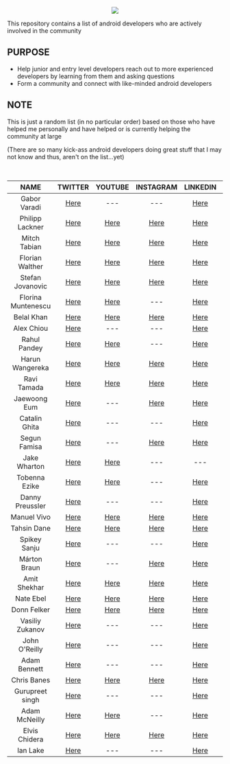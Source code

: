 
<p align="center">
<img src ="https://user-images.githubusercontent.com/39574228/145865395-44ee31ca-fd63-4758-8c0c-cdd0c549b41c.png">
</p>

<p align="left">
 This repository contains a list of android developers who are actively involved in the community
</p>

## PURPOSE
  - Help junior and entry level developers reach out to more experienced developers by learning from them and asking questions
  - Form a community and connect with like-minded android developers
  
## NOTE
  This is just a random list (in no particular order) based on those who have helped me personally and have helped or is currently helping the community at large 
  
  (There are so many kick-ass android developers doing great stuff that I may not know and thus, aren't on the list...yet)

  
<br/>

 | <b>NAME</b>        | TWITTER          | YOUTUBE  | INSTAGRAM  |  LINKEDIN  | GITHUB
| :-------------: |:-------------:| :-----:|  :---------:| :---------:| :---------:|
| Gabor Varadi     | <a href="https://twitter.com/zhuinden/">Here</a> | --- | --- | <a href="https://www.linkedin.com/in/gabor-varadi-04274219/">Here</a> | <a href="https://github.com/zhuinden">Here</a> | 
| Philipp Lackner    | <a href="https://twitter.com/plcoding/">Here</a> | <a href="https://www.youtube.com/channel/UCKNTZMRHPLXfqlbdOI7mCkg/">Here</a> | <a href="https://www.instagram.com/philipplackner_official/">Here</a>  |  <a href="https://www.linkedin.com/in/philipp-lackner/">Here</a> | <a href="https://github.com/philipplackne/r">Here</a> | 
  | Mitch Tabian |  <a href="https://twitter.com/mitch_tabian/">Here</a>  | <a href="https://www.youtube.com/channel/UCoNZZLhPuuRteu02rh7bzsw/">Here</a>  |  <a href="https://www.instagram.com/codingwithmitch/">Here</a> | <a href="https://www.linkedin.com/in/mitch-tabian-995994b2/">Here</a> | <a href="https://github.com/mitchtabian/">Here</a> | 
|  Florian Walther |  <a href="https://twitter.com/codinginflow/">Here</a>  | <a href="https://www.youtube.com/channel/UC_Fh8kvtkVPkeihBs42jGcA/">Here</a>  |  <a href="https://www.instagram.com/codinginflow/">Here</a> | <a href="https://www.linkedin.com/in/florianwalther90/">Here</a> | <a href="https://github.com/codinginflow/">Here</a> | 
| Stefan Jovanovic |  <a href="https://twitter.com/stevdzas/">Here</a>  | <a href="https://www.youtube.com/c/StevdzaSan/">Here</a>  |  <a href="https://www.instagram.com/stevdza_san/">Here</a> | <a href="https://www.linkedin.com/in/stefan-jovanovic-850651168/">Here</a> | <a href="https://github.com/stevdza-san/">Here</a> | 
  | Florina Muntenescu |  <a href="https://twitter.com/FMuntenescu/">Here</a>  | <a href="https://www.youtube.com/channel/UC8_H4SVAuupaB6ZjMDfGx7g/">Here</a>  | --- | <a href="https://www.linkedin.com/in/florina-muntenescu-314b8921/" >Here</a> | <a href="https://github.com/florina-muntenescu/">Here</a> | 
 |  Belal Khan |  <a href="https://twitter.com/probelalkhan/">Here</a>  | <a href="https://www.youtube.com/channel/UC9YTuDeKzDoyOphWHtdK0jA/">Here</a>  |  <a href="https://www.instagram.com/probelalkhan/">Here</a> | <a href="https://www.linkedin.com/in/probelalkhan/">Here</a> | <a href="https://github.com/probelalkhan/">Here</a> | 
  |  Alex Chiou |  <a href="https://twitter.com/alexchiou/">Here</a>  | ---  |  --- | <a href="https://www.linkedin.com/in/alexander-chiou/">Here</a> | <a href="https://github.com/Gear61/">Here</a> | 
  | Rahul Pandey |  <a href="https://twitter.com/rpandey1234/">Here</a>  | <a href="https://www.youtube.com/c/RahulPandeyrkp/">Here</a>  | --- | <a href="https://www.linkedin.com/in/rpandey1234/">Here</a> | <a href="https://github.com/rpandey1234/">Here</a> | 
   | Harun Wangereka |  <a href="https://twitter.com/wangerekaharun/">Here</a>  | <a href="https://www.youtube.com/channel/UC0Sbc-pfrc580pbWwUzQ4Bg/">Here</a>  | <a href="https://www.instagram.com/wangerekaharun/">Here</a> | <a href="https://www.linkedin.com/in/harun-wangereka-442b37b9/">Here</a> | <a href="https://github.com/wangerekaharun/">Here</a> | 
 | Ravi Tamada |  <a href="https://twitter.com/ravitamada/">Here</a>  | <a href="https://www.youtube.com/user/androidhive/">Here</a>  | <a href="https://www.instagram.com/ravitamada/">Here</a> | <a href="https://www.linkedin.com/in/ravi-tamada/" >Here</a> | <a href="https://github.com/ravi8x/">Here</a> | 
 | Jaewoong Eum |  <a href="https://twitter.com/github_skydoves/">Here</a>  |  ---  | <a href="https://www.instagram.com/jw_eum/">Here</a> | <a href="https://www.linkedin.com/in/skydoves/" >Here</a> | <a href="https://github.com/skydoves/">Here</a> | 
 | Catalin Ghita |  <a href="https://twitter.com/CatalinGhita4/">Here</a>  |  ---  | --- | <a href="https://www.linkedin.com/in/catalin-ghita-590504127/" >Here</a> | <a href="https://github.com/catalinghita8/">Here</a> | 
 | Segun Famisa |  <a href="https://twitter.com/segunfamisa/">Here</a>  | ---  | <a href="https://www.instagram.com/segunfamisa/">Here</a> | <a href="https://www.linkedin.com/in/segunfamisa/" >Here</a> | <a href="https://github.com/segunfamisa">Here</a> | 
  | Jake Wharton |  <a href="https://twitter.com/JakeWharton/">Here</a>  | <a href="https://www.youtube.com/c/JakeWharton/">Here</a>  | --- | --- | <a href="https://github.com/JakeWharton/">Here</a> | 
 | Tobenna Ezike |  <a href="https://twitter.com/T0bey_/">Here</a>  |  <a href="https://www.youtube.com/channel/UCdYgVkD3fP3rBjiiiiilb9Q/">Here</a>  | --- | <a href="https://www.linkedin.com/in/tobenna-ezike/" >Here</a> | <a href="https://github.com/Ezike/">Here</a> |
  | Danny Preussler |  <a href="https://twitter.com/PreusslerBerlin/">Here</a>  | --- | --- | <a href="https://www.linkedin.com/in/preusslerberlin/" >Here</a> | <a href="https://github.com/dpreussler/">Here</a> |
 |  Manuel Vivo |  <a href="https://twitter.com/manuelvicnt/">Here</a>  | <a href="https://www.youtube.com/playlist?list=PLFLx5voZ6zgt1eoCGO4rdkTXmr6XA4D_q/">Here</a>  |  <a href="https://www.instagram.com/manuelvicnt/">Here</a> | <a href="https://www.linkedin.com/in/manuel-vicente-vivo-54498653/">Here</a> | <a href="https://github.com/manuelvicnt/">Here</a> | 
  | Tahsin Dane |  <a href="https://twitter.com/tasomaniac/">Here</a>  | <a href="https://www.youtube.com/channel/UCd0ttFt_WObi3kVzMlvuwWA/">Here</a>  |  <a href="https://www.instagram.com/tasomaniac/">Here</a> | <a href="https://www.linkedin.com/in/saidtahsindane/">Here</a> | <a href="https://github.com/tasomaniac/">Here</a> | 
 | Spikey Sanju |  <a href="https://twitter.com/sanjay_spikey/">Here</a>  | ---  | --- | <a href="https://www.linkedin.com/in/spikeysanju/">Here</a> | <a href="https://github.com/Spikeysanju/">Here</a> | 
 | Márton Braun    | <a href="https://twitter.com/zsmb13/">Here</a> | --- | <a href="https://www.instagram.com/zsmb/">Here</a>  |  <a href="https://www.linkedin.com/in/zsmb13/">Here</a> | <a href="https://github.com/zsmb13/">Here</a> | 
  | Amit Shekhar   | <a href="https://twitter.com/amitiitbhu/">Here</a> | <a href="https://www.youtube.com/channel/UCocBChVv7HPx0g5SbnOUv7w/">Here</a> | <a href="https://www.instagram.com/amitshekhariitbhu/">Here</a>  |  <a href="https://www.linkedin.com/in/amit-shekhar-iitbhu/">Here</a> | <a href="https://github.com/amitshekhariitbhu/">Here</a> | 
   | Nate Ebel   | <a href="https://twitter.com/n8ebel/">Here</a> | <a href="https://www.youtube.com/c/goobar/">Here</a> | <a href="https://www.instagram.com/n8ebe/">Here</a>  |  <a href="https://www.linkedin.com/in/n8ebel/">Here</a> | <a href="https://github.com/n8ebel/">Here</a> |
   | Donn Felker   | <a href="https://twitter.com/donnfelker/">Here</a> | <a href="https://www.youtube.com/channel/UCX-K1HK8ejnnQF_GWcMHveg/">Here</a> | <a href="https://www.instagram.com/donnfelker/">Here</a>  |  <a href="https://www.linkedin.com/in/donnfelker/">Here</a> | <a href="https://github.com/donnfelker/">Here</a> |
 | Vasiliy Zukanov  | <a href="https://twitter.com/VasiliyZukanov/">Here</a> | --- | ---  |  <a href="https://www.linkedin.com/in/vasiliy-zukanov/">Here</a> | <a href="https://github.com/techyourchance/">Here</a> | 
 | John O'Reilly  | <a href="https://twitter.com/joreilly/">Here</a> | --- | ---  |  <a href="https://www.linkedin.com/in/johnoreilly/">Here</a> | <a href="https://github.com/joreilly/">Here</a> | 
 | Adam Bennett   | <a href="https://twitter.com/iateyourmic/">Here</a> | --- | --- |  <a href="https://www.linkedin.com/in/adam-bennett-4784b327/">Here</a> | <a href="https://github.com/ditn/">Here</a> |
 | Chris Banes | <a href="https://twitter.com/chrisbanes/">Here</a> | <a href="https://www.youtube.com/c/ChrisBanes/">Here</a> | <a href="https://www.instagram.com/chris_banes/">Here</a>  |  <a href="https://www.linkedin.com/in/chrisbanes/">Here</a> | <a href="https://github.com/chrisbanes/">Here</a> |
 | Gurupreet singh | <a href="https://twitter.com/_gurupreet/">Here</a> | --- | --- |  <a href="https://www.linkedin.com/in/-gurupreet/">Here</a> | <a href="https://github.com/Gurupreet/">Here</a> |
 | Adam McNeilly  | <a href="https://twitter.com/AdamMc331/">Here</a> | <a href="https://www.youtube.com/c/AdamMcNeilly/">Here</a> | --- |  <a href="https://www.linkedin.com/in/adammcneilly/">Here</a> | <a href="https://github.com/AdamMc331/">Here</a> |
 | Elvis Chidera | <a href="https://twitter.com/elvisnchidera/">Here</a> | <a href="https://www.youtube.com/channel/UCC_MzeBWb-NhrlNk72innAA/">Here</a> | <a href="https://www.instagram.com/elvischidera/">Here</a>  |  <a href="https://www.linkedin.com/in/elvischidera/">Here</a> | <a href="https://github.com/elvis10ten/">Here</a> |
 | Ian Lake | <a href="https://twitter.com/ianhlake/">Here</a> | --- | --- |  <a href="https://www.linkedin.com/in/ian-lake-41090711/">Here</a> | <a href="https://github.com/ianhanniballake/">Here</a> |

 
  
  
